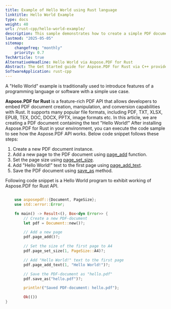 ```yaml
---
title: Example of Hello World using Rust language
linktitle: Hello World Example
type: docs
weight: 40
url: /rust-cpp/hello-world-example/
description: This sample demonstrates how to create a simple PDF document with text Hello World using Aspose.PDF for Rust.
lastmod: "2025-05-05"
sitemap:
    changefreq: "monthly"
    priority: 0.7
TechArticle: true
AlternativeHeadline: Hello World via Aspose.PDF for Rust
Abstract: The Get Started guide for Aspose.PDF for Rust via C++ provides an introduction to working with the library, covering the basic steps to create and manipulate PDF documents. It includes a 'Hello World' example demonstrating how to generate a simple PDF file with text content, helping developers quickly understand the API's core functionality. 
SoftwareApplication: rust-cpp   
---
```


A "Hello World" example is traditionally used to introduce features of a programming language or software with a simple use case.

**Aspose.PDF for Rust** is a feature-rich PDF API that allows developers to embed PDF document creation, manipulation, and conversion capabilities with Rust. It supports many popular file formats, including PDF, TXT, XLSX, EPUB, TEX, DOC, DOCX, PPTX, image formats etc. In this article, we are creating a PDF document containing the text "Hello World!" After installing Aspose.PDF for Rust in your environment, you can execute the code sample to see how the Aspose.PDF API works.
Below code snippet follows these steps:

1. Create a new PDF document instance.
1. Add a new page to the PDF document using [page_add](https://reference.aspose.com/pdf/rust-cpp/core/page_add/) function.
1. Set the page size using [page_set_size](https://reference.aspose.com/pdf/rust-cpp/organize/page_set_size/).
1. Add "Hello World!" text to the first page using [page_add_text](https://reference.aspose.com/pdf/rust-cpp/organize/page_add_text/).
1. Save the PDF document using [save_as](https://reference.aspose.com/pdf/rust-cpp/core/save_as/) method.

Following code snippet is a Hello World program to exhibit working of Aspose.PDF for Rust API.

```rs

    use asposepdf::{Document, PageSize};
    use std::error::Error;

    fn main() -> Result<(), Box<dyn Error>> {
        // Create a new PDF-document
        let pdf = Document::new()?;

        // Add a new page
        pdf.page_add()?;

        // Set the size of the first page to A4
        pdf.page_set_size(1, PageSize::A4)?;

        // Add "Hello World!" text to the first page
        pdf.page_add_text(1, "Hello World!")?;

        // Save the PDF-document as "hello.pdf"
        pdf.save_as("hello.pdf")?;

        println!("Saved PDF-document: hello.pdf");

        Ok(())
}
```
